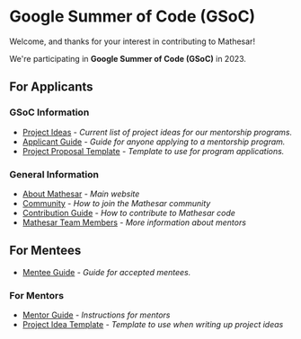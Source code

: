 # Google Summer of Code (GSoC)

Welcome, and thanks for your interest in contributing to Mathesar! 

We're participating in **Google Summer of Code (GSoC)** in 2023.

## For Applicants

### GSoC Information

- [Project Ideas](./project-ideas) - *Current list of project ideas for our mentorship programs.*
- [Applicant Guide](./applicant-guide) - *Guide for anyone applying to a mentorship program.*
- [Project Proposal Template](./project-proposal-template) - *Template to use for program applications.*

### General Information

- [About Mathesar](https://mathesar.org/) - *Main website*
- [Community](/community) - *How to join the Mathesar community*
- [Contribution Guide](https://github.com/centerofci/mathesar/blob/develop/CONTRIBUTING.md) - *How to contribute to Mathesar code*
- [Mathesar Team Members](/team) - *More information about mentors*

## For Mentees

- [Mentee Guide](./mentee-guide) - *Guide for accepted mentees.*

### For Mentors

- [Mentor Guide](./mentor-guide) - *Instructions for mentors*
- [Project Idea Template](./project-idea-template) - *Template to use when writing up project ideas*


